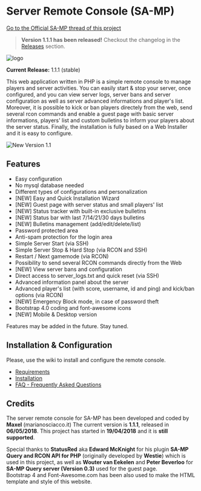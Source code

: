 # Server Remote Console (SA-MP)

[Go to the Official SA-MP thread of this project](http://forum.sa-mp.com/showthread.php?t=652832)


> **Version 1.1.1 has been released!** Checkout the changelog in the [Releases](releases) section.


![logo](https://i.imgur.com/gfzshsv.png) 


**Current Release:** 1.1.1 (stable)

This web application written in PHP is a simple remote console to manage players and server activities. You can easily start & stop your server, once configured, and you can view server logs, server bans and server configuration as well as server advanced informations and player's list. Moreover, it is possible to kick or ban players directely from the web, send several rcon commands and enable a guest page with basic server informations, players' list and custom bulletins to inform your players about the server status.
Finally, the installation is fully based on a Web Installer and it is easy to configure.


![New Version 1.1](https://i.imgur.com/IrFZCuH.png)


## Features


- Easy configuration
- No mysql database needed
- Different types of configurations and personalization
- [NEW] Easy and Quick Installation Wizard
- [NEW] Guest page with server status and small players' list
- [NEW] Status tracker with built-in exclusive bulletins
- [NEW] Status bar with last 7/14/21/30 days bulletins
- [NEW] Bulletins management (add/edit/delete/list)
- Password protected area
- Anti-spam protection for the login area
- Simple Server Start (via SSH)
- Simple Server Stop & Hard Stop (via RCON and SSH)
- Restart / Next gamemode (via RCON)
- Possibility to send several RCON commands directly from the Web
- [NEW] View server bans and configuration
- Direct access to server_logs.txt and quick reset (via SSH)
- Advanced information panel about the server
- Advanced player's list (with score, username, id and ping) and kick/ban options (via RCON)
- [NEW] Emergency Block mode, in case of password theft 
- Bootstrap 4.0 coding and font-awesome icons
- [NEW] Mobile & Desktop version


Features may be added in the future. Stay tuned.



## Installation & Configuration

Please, use the wiki to install and configure the remote console. 
* [Requirements](https://github.com/Maxelweb/ServerRemoteConsoleSAMP/wiki/Requirements)
* [Installation](https://github.com/Maxelweb/ServerRemoteConsoleSAMP/wiki/Installation)
* [FAQ - Frequently Asked Questions](https://github.com/Maxelweb/ServerRemoteConsoleSAMP/wiki/FAQ)


## Credits

The server remote console for SA-MP has been developed and coded by **Maxel** (marianosciacco.it)
The current version is **1.1.1**, released in __06/05/2018__.
This project has started in __19/04/2018__ and it is __still supported__. 

Special thanks to __StatusRed__ aka __Edward McKnight__ for his plugin **SA-MP Query and RCON API for PHP** (originally developed by __Westie__) which is used in this project, as well as __Wouter van Eekelen__ and __Peter Beverloo__ for **SA-MP Query server (Version 0.3)** used for the guest page.  
Bootstrap 4 and Font-Awesome.com has been also used to make the HTML template and style of this website.
